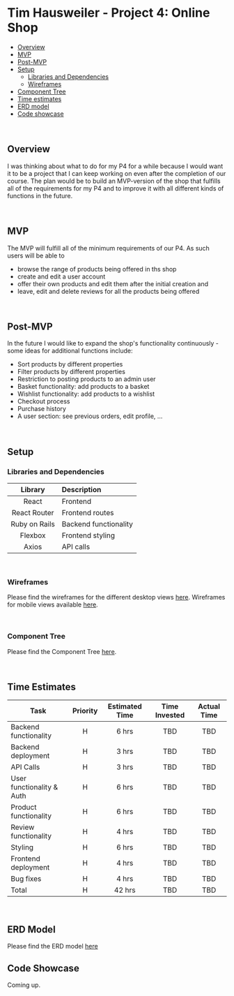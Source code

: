 # Tim Hausweiler - Project 4: Online Shop

- [Overview](#overview)
- [MVP](#mvp)
- [Post-MVP](#post-mvp)
- [Setup](#technical-setup)
  - [Libraries and Dependencies](libraries-and-dependencies)
  - [Wireframes](#wireframes)
- [Component Tree](#component-tree)
- [Time estimates](#time-estimates)
- [ERD model](#erd-model)
- [Code showcase](#code-showcase)

<br>

## Overview

I was thinking about what to do for my P4 for a while because I would want it to be a project that I can keep working on even after the completion of our course. The plan would be to build an MVP-version of the shop that fulfills all of the requirements for my P4 and to improve it with all different kinds of functions in the future.

<br>

## MVP

The MVP will fulfill all of the minimum requirements of our P4. As such users will be able to

- browse the range of products being offered in ths shop
- create and edit a user account
- offer their own products and edit them after the initial creation and
- leave, edit and delete reviews for all the products being offered

<br>

## Post-MVP

In the future I would like to expand the shop's functionality continuously - some ideas for additional functions include:

- Sort products by different properties
- Filter products by different properties
- Restriction to posting products to an admin user
- Basket functionality: add products to a basket
- Wishlist functionality: add products to a wishlist
- Checkout process
- Purchase history
- A user section: see previous orders, edit profile, ...

<br>

## Setup

### Libraries and Dependencies

|    Library    | Description           |
| :-----------: | :-------------------- |
|     React     | Frontend              |
| React Router  | Frontend routes       |
| Ruby on Rails | Backend functionality |
|    Flexbox    | Frontend styling      |
|     Axios     | API calls             |

<br>

### Wireframes

Please find the wireframes for the different desktop views [here](https://docs.google.com/presentation/d/1AOT1QSE50i93WtLJ4hEP-0BHqaYKHXdDc5tmuaDgWc8/edit#slide=id.p). Wireframes for mobile views available [here](https://docs.google.com/presentation/d/1AOT1QSE50i93WtLJ4hEP-0BHqaYKHXdDc5tmuaDgWc8/edit#slide=id.g11707c61e37_0_115).

<br>

### Component Tree

Please find the Component Tree [here](https://docs.google.com/presentation/d/1AOT1QSE50i93WtLJ4hEP-0BHqaYKHXdDc5tmuaDgWc8/edit#slide=id.g11707c61e37_0_0).

<br>

## Time Estimates

| Task                      | Priority | Estimated Time | Time Invested | Actual Time |
| ------------------------- | :------: | :------------: | :-----------: | :---------: |
| Backend functionality     |    H     |     6 hrs      |      TBD      |     TBD     |
| Backend deployment        |    H     |     3 hrs      |      TBD      |     TBD     |
| API Calls                 |    H     |     3 hrs      |      TBD      |     TBD     |
| User functionality & Auth |    H     |     6 hrs      |      TBD      |     TBD     |
| Product functionality     |    H     |     6 hrs      |      TBD      |     TBD     |
| Review functionality      |    H     |     4 hrs      |      TBD      |     TBD     |
| Styling                   |    H     |     6 hrs      |      TBD      |     TBD     |
| Frontend deployment       |    H     |     4 hrs      |      TBD      |     TBD     |
| Bug fixes                 |    H     |     4 hrs      |      TBD      |     TBD     |
| Total                     |    H     |     42 hrs     |      TBD      |     TBD     |

<br>

## ERD Model

Please find the ERD model [here](https://docs.google.com/presentation/d/1AOT1QSE50i93WtLJ4hEP-0BHqaYKHXdDc5tmuaDgWc8/edit#slide=id.g11707c61e37_0_64)
<br>

## Code Showcase

Coming up.
<br>
